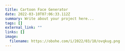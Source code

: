 ```yaml
---
title: Cartoon Face Generator
date: 2022-03-10T07:06:33.112Z
summary: Write about your project here...
tags: []
external_link: ""
links: []
image:
  filename: https://obohe.com/i/2022/03/10/ovqkug.png
---
```

